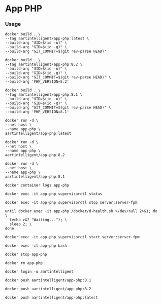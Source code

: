 # App PHP

### Usage

```shell
docker build . \
--tag aartintelligent/app-php:latest \
--build-arg "UID=$(id -u)" \
--build-arg "GID=$(id -g)" \
--build-arg "GIT_COMMIT=$(git rev-parse HEAD)"
```

```shell
docker build . \
--tag aartintelligent/app-php:8.2 \
--build-arg "UID=$(id -u)" \
--build-arg "GID=$(id -g)" \
--build-arg "GIT_COMMIT=$(git rev-parse HEAD)" \
--build-arg 'PHP_VERSION=8.2'
```

```shell
docker build . \
--tag aartintelligent/app-php:8.1 \
--build-arg "UID=$(id -u)" \
--build-arg "GID=$(id -g)" \
--build-arg "GIT_COMMIT=$(git rev-parse HEAD)" \
--build-arg 'PHP_VERSION=8.1'
```

```shell
docker run -d \
--net host \
--name app-php \
aartintelligent/app-php:latest
```

```shell
docker run -d \
--net host \
--name app-php \
aartintelligent/app-php:8.2
```

```shell
docker run -d \
--net host \
--name app-php \
aartintelligent/app-php:8.1
```

```shell
docker container logs app-php
```

```shell
docker exec -it app-php supervisorctl status
```

```shell
docker exec -it app-php supervisorctl stop server:server-fpm
```

```shell
until docker exec -it app-php /docker/d-health.sh >/dev/null 2>&1; do \
  (echo >&2 "Waiting..."); \
  sleep 2; \
done
```

```shell
docker exec -it app-php supervisorctl start server:server-fpm
```

```shell
docker exec -it app-php bash
```

```shell
docker stop app-php
```

```shell
docker rm app-php
```

```shell
docker login -u aartintelligent
```

```shell
docker push aartintelligent/app-php:8.1
```

```shell
docker push aartintelligent/app-php:8.2
```

```shell
docker push aartintelligent/app-php:latest
```
